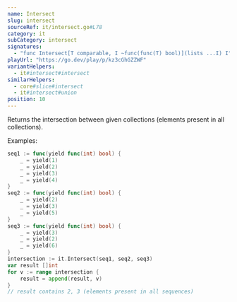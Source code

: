 ```yaml
---
name: Intersect
slug: intersect
sourceRef: it/intersect.go#L78
category: it
subCategory: intersect
signatures:
  - "func Intersect[T comparable, I ~func(func(T) bool)](lists ...I) I"
playUrl: "https://go.dev/play/p/kz3cGhGZZWF"
variantHelpers:
  - it#intersect#intersect
similarHelpers:
  - core#slice#intersect
  - it#intersect#union
position: 10
---
```


Returns the intersection between given collections (elements present in all collections).

Examples:

```go
seq1 := func(yield func(int) bool) {
    _ = yield(1)
    _ = yield(2)
    _ = yield(3)
    _ = yield(4)
}
seq2 := func(yield func(int) bool) {
    _ = yield(2)
    _ = yield(3)
    _ = yield(5)
}
seq3 := func(yield func(int) bool) {
    _ = yield(3)
    _ = yield(2)
    _ = yield(6)
}
intersection := it.Intersect(seq1, seq2, seq3)
var result []int
for v := range intersection {
    result = append(result, v)
}
// result contains 2, 3 (elements present in all sequences)
```